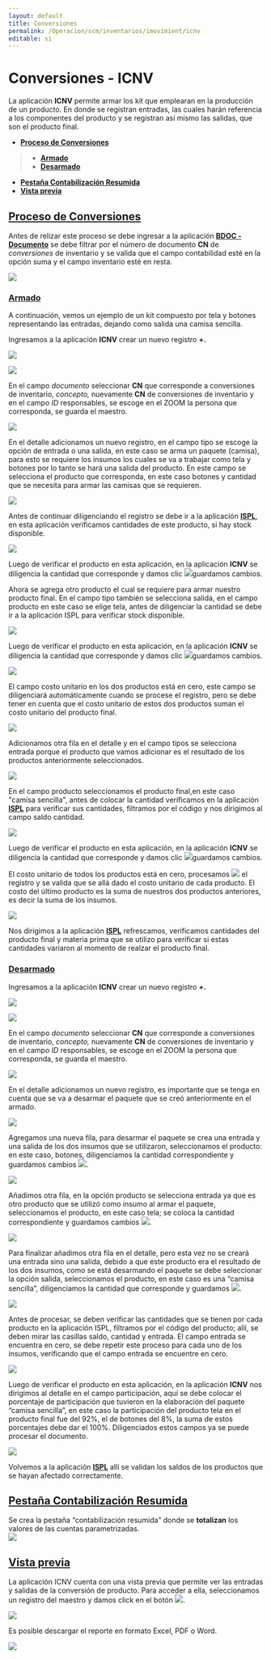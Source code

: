 ```yaml
---
layout: default
title: Conversiones
permalink: /Operacion/scm/inventarios/imovimient/icnv
editable: si
---
```


# Conversiones - ICNV

La aplicación **ICNV** permite armar los kit que emplearan en la producción de un producto.  En donde se registran entradas, las cuales harán referencia a los componentes del producto y se registran así mismo las salidas, que son el producto final.  

* [**Proceso de Conversiones**](http://docs.oasiscom.com/Operacion/scm/inventarios/imovimient/icnv#proceso-de-conversiones)
>+ [**Armado**](http://docs.oasiscom.com/Operacion/scm/inventarios/imovimient/icnv#armado)
>+ [**Desarmado**](http://docs.oasiscom.com/Operacion/scm/inventarios/imovimient/icnv#desarmado)
* [**Pestaña Contabilización Resumida**](http://docs.oasiscom.com/Operacion/scm/inventarios/imovimient/icnv#pestaña-contabilización-resumida)
* [**Vista previa**](http://docs.oasiscom.com/Operacion/scm/inventarios/imovimient/icnv#vista-previa)


## [**Proceso de Conversiones**](http://docs.oasiscom.com/Operacion/scm/inventarios/imovimient/icnv#proceso-de-conversiones)


Antes de relizar este proceso se debe ingresar a la aplicación [**BDOC - Documento**](http://docs.oasiscom.com/Operacion/common/bsistema/bdoc) se debe filtrar por el número de documento **CN** de *conversiones* de inventario y se valida que el campo contabilidad esté en la opción suma y el campo inventario esté en resta. 

![](conversion.png)

### [**Armado**](http://docs.oasiscom.com/Operacion/scm/inventarios/imovimient/icnv#armado)

A continuación, vemos un ejemplo de un kit compuesto por tela y botones representando las entradas, dejando como salida una camisa sencilla.

Ingresamos a la aplicación **ICNV** crear un nuevo registro **+.**

![](conversion1.png)

![](conversion2.png)

En el campo *documento* seleccionar **CN** que corresponde a conversiones de inventario, *concepto,* nuevamente **CN** de conversiones de inventario y en el campo *ID* responsables, se escoge en el ZOOM la persona que corresponda, se guarda el maestro. 

![](conversion3.png)

En el detalle adicionamos un nuevo registro, en el campo tipo se escoge la opción de entrada o una salida, en este caso se arma un paquete (camisa), para esto se requiere los insumos los cuales se va a trabajar como tela y botones por lo tanto se hará una salida del producto. En este campo se selecciona el producto que corresponda, en este caso botones y cantidad que se necesita para armar las camisas que se requieren. 

![](conversion4.png)

Antes de continuar diligenciando el registro se debe ir a la aplicación [**ISPL**](http://docs.oasiscom.com/Operacion/scm/inventarios/isaldo/ispl),  en esta aplicación verificamos cantidades de este producto, si hay stock disponible. 

![](conversion5.png)

Luego de verificar el producto en esta aplicación, en la aplicación **ICNV** se diligencia la cantidad que corresponde y damos clic ![](guardar.png)guardamos  cambios.  


Ahora se agrega otro producto el cual se requiere para armar nuestro producto final. En el campo tipo también se selecciona salida,  en el campo producto en este caso se elige tela, antes de diligenciar la cantidad se debe ir a la aplicación ISPL para verificar stock disponible.  

![](conversion6.png)

Luego de verificar el producto en esta aplicación, en la aplicación **ICNV** se diligencia la cantidad que corresponde y damos clic ![](guardar.png)guardamos cambios.

![](conversion7.png)

El campo costo unitario en los dos productos está en cero, este campo se diligenciará automáticamente cuando se procese el registro, pero se debe tener en cuenta que el costo unitario de estos dos productos suman el costo unitario del producto final.  

![](conversion8.png)

Adicionamos otra fila en el detalle y en el campo tipos se selecciona entrada porque el producto que vamos adicionar es el resultado de los productos anteriormente seleccionados.  

![](conversion9.png)

En el campo producto seleccionamos el producto final,en este caso "camisa sencilla", antes de colocar la cantidad verificamos en la aplicación [**ISPL**](http://docs.oasiscom.com/Operacion/scm/inventarios/isaldo/ispl) para verificar sus cantidades, filtramos por el código y nos dirigimos al campo saldo cantidad.  

![](conversion10.png)

Luego de verificar el producto en esta aplicación, en la aplicación **ICNV** se diligencia la cantidad que corresponde y damos clic ![](guardar.png)guardamos cambios.

El costo unitario de todos los productos está en cero, procesamos ![](procesar.png) el registro y se valida que se allá dado el costo unitario de cada producto. El costo del último producto es la suma de nuestros dos productos anteriores, es decir la suma de los insumos.

![](conversion11.png)

Nos dirigimos a la aplicación [**ISPL**](http://docs.oasiscom.com/Operacion/scm/inventarios/isaldo/ispl) refrescamos, verificamos cantidades del producto final y materia prima que se utilizo para verificar si estas cantidades variaron al momento de realzar el producto final.

### [**Desarmado**](http://docs.oasiscom.com/Operacion/scm/inventarios/imovimient/icnv#desarmado)

Ingresamos a la aplicación **ICNV** crear un nuevo registro **+.**

![](conversion1.png)

![](conversion2.png)

En el campo *documento* seleccionar **CN** que corresponde a conversiones de inventario, *concepto,* nuevamente **CN** de conversiones de inventario y en el campo *ID* responsables, se escoge en el ZOOM la persona que corresponda, se guarda el maestro. 

![](conversion3.png)

En el detalle adicionamos un nuevo registro, es importante que se tenga en cuenta que se va a desarmar el paquete que se creó anteriormente en el armado.  

![](conversion4.png)

Agregamos una nueva fila, para desarmar el paquete se crea una entrada y una salida de los dos insumos que se utilizaron, seleccionamos el producto: en este caso, botones, diligenciamos la cantidad correspondiente y guardamos cambios ![](guardar.png).  

![](conversion12.png)

Añadimos otra fila, en la opción producto se selecciona entrada ya que es otro producto que se utilizó como insumo al armar el paquete, seleccionamos el producto, en este caso tela; se coloca la cantidad correspondiente y guardamos cambios ![](guardar.png). 

![](conversion13.png)

Para finalizar añadimos otra fila en el detalle, pero esta vez no se creará una entrada sino una salida, debido a que este producto era el resultado de los dos insumos, como se está desarmando el paquete se debe seleccionar la opción salida, seleccionamos el producto, en este caso es una “camisa sencilla”, diligenciamos la cantidad que corresponde y guardamos ![](guardar.png). 

![](conversion14.png)

Antes de procesar, se deben verificar las cantidades que se tienen por cada producto en la aplicación ISPL, filtramos por el código del producto; allí, se deben mirar las casillas saldo, cantidad y entrada. El campo entrada se encuentra en cero, se debe repetir este proceso para cada uno de los insumos, verificando que el campo entrada se encuentre en cero. 

![](conversion15.png)

Luego de verificar el producto en esta aplicación, en la aplicación **ICNV** nos dirigimos al detalle en el campo participación, aquí se debe colocar el porcentaje de participación que tuvieron en la elaboración del paquete “camisa sencilla”, en este caso la participación del producto tela en el producto final fue del 92%, el de botones del 8%, la suma de estos porcentajes debe dar el 100%. Diligenciados estos campos ya se puede procesar el documento. 

![](conversion16.png)

Volvemos a la aplicación [**ISPL**](http://docs.oasiscom.com/Operacion/scm/inventarios/isaldo/ispl) allí se validan los saldos de los productos que se hayan afectado correctamente.  


## [**Pestaña Contabilización Resumida**](http://docs.oasiscom.com/Operacion/scm/inventarios/imovimient/icnv#pestaña-contabilización-resumida)

Se crea la pestaña “contabilización resumida” donde se **totalizan** los valores de las cuentas parametrizadas.  
 ![](icnv5.png)


## [Vista previa](http://docs.oasiscom.com/Operacion/scm/inventarios/imovimient/icnv#vista-previa)

La aplicación ICNV cuenta con una vista previa que permite ver las entradas y salidas de la conversión de producto. Para acceder a ella, seleccionamos un registro del maestro y damos click en el botón ![](lupa.png).  

![](icnv1.png)

Es posible descargar el reporte en formato Excel, PDF o Word.  

![](icnv2.png)

